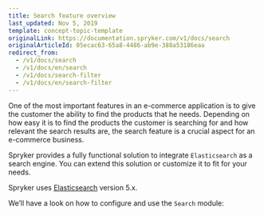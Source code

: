 ```yaml
---
title: Search feature overview
last_updated: Nov 5, 2019
template: concept-topic-template
originalLink: https://documentation.spryker.com/v1/docs/search
originalArticleId: 05ecac63-65a8-4486-ab9e-388a53186eaa
redirect_from:
  - /v1/docs/search
  - /v1/docs/en/search
  - /v1/docs/search-filter
  - /v1/docs/en/search-filter
---
```


One of the most important features in an e-commerce application is to give the customer the ability to find the products that he needs. Depending on how easy it is to find the products the customer is searching for and how relevant the search results are, the search feature is a crucial aspect for an e-commerce business.

Spryker provides a fully functional solution to integrate `Elasticsearch` as a search engine. You can extend this solution or customize it to fit for your needs.

Spryker uses [Elasticsearch](https://www.elastic.co/products/elasticsearch) version 5.x.

We’ll have a look on how to configure and use the `Search` module:
